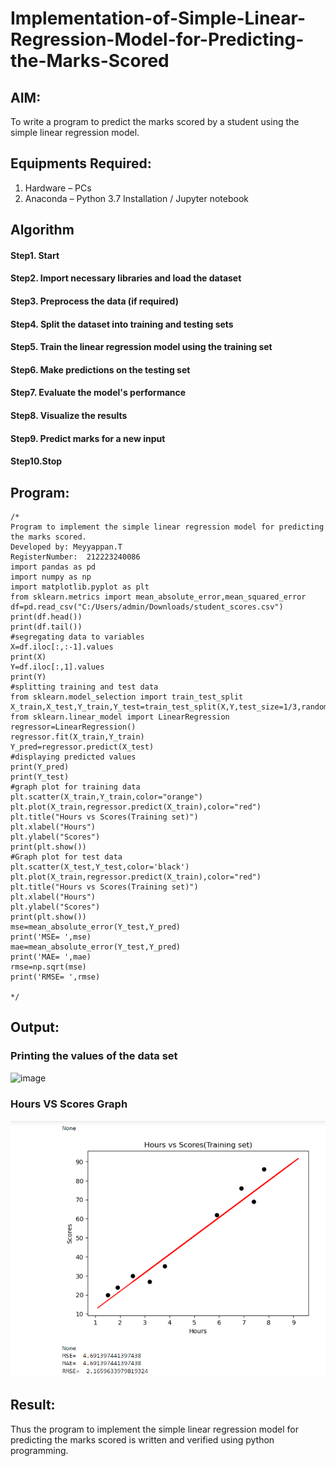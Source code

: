 # Implementation-of-Simple-Linear-Regression-Model-for-Predicting-the-Marks-Scored

## AIM:
To write a program to predict the marks scored by a student using the simple linear regression model.

## Equipments Required:
1. Hardware – PCs
2. Anaconda – Python 3.7 Installation / Jupyter notebook

## Algorithm
#### Step1. Start
#### Step2. Import necessary libraries and load the dataset
#### Step3. Preprocess the data (if required)
#### Step4. Split the dataset into training and testing sets
#### Step5. Train the linear regression model using the training set
#### Step6. Make predictions on the testing set
#### Step7. Evaluate the model's performance
#### Step8. Visualize the results
#### Step9. Predict marks for a new input
#### Step10.Stop


## Program:
```
/*
Program to implement the simple linear regression model for predicting the marks scored.
Developed by: Meyyappan.T
RegisterNumber:  212223240086
import pandas as pd
import numpy as np
import matplotlib.pyplot as plt
from sklearn.metrics import mean_absolute_error,mean_squared_error
df=pd.read_csv("C:/Users/admin/Downloads/student_scores.csv")
print(df.head())
print(df.tail())
#segregating data to variables
X=df.iloc[:,:-1].values
print(X)
Y=df.iloc[:,1].values
print(Y)
#splitting training and test data
from sklearn.model_selection import train_test_split
X_train,X_test,Y_train,Y_test=train_test_split(X,Y,test_size=1/3,random_state=0)
from sklearn.linear_model import LinearRegression
regressor=LinearRegression()
regressor.fit(X_train,Y_train)
Y_pred=regressor.predict(X_test)
#displaying predicted values
print(Y_pred)
print(Y_test)
#graph plot for training data
plt.scatter(X_train,Y_train,color="orange")
plt.plot(X_train,regressor.predict(X_train),color="red")
plt.title("Hours vs Scores(Training set)")
plt.xlabel("Hours")
plt.ylabel("Scores")
print(plt.show())
#Graph plot for test data
plt.scatter(X_test,Y_test,color='black')
plt.plot(X_train,regressor.predict(X_train),color="red")
plt.title("Hours vs Scores(Training set)")
plt.xlabel("Hours")
plt.ylabel("Scores")
print(plt.show())
mse=mean_absolute_error(Y_test,Y_pred)
print('MSE= ',mse)
mae=mean_absolute_error(Y_test,Y_pred)
print('MAE= ',mae)
rmse=np.sqrt(mse)
print('RMSE= ',rmse)

*/
```

## Output:
### Printing the values of the data set 
![image](https://github.com/Meyyappan-T/Implementation-of-Simple-Linear-Regression-Model-for-Predicting-the-Marks-Scored/assets/128804366/6436a168-13af-4b65-a283-7d73ec234c7f)
### Hours VS Scores Graph
![output](./ex02_ml.png)


## Result:
Thus the program to implement the simple linear regression model for predicting the marks scored is written and verified using python programming.
